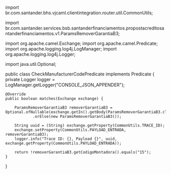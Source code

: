 import br.com.santander.bhs.vjcaml.clientintegration.router.util.CommonUtils;

import br.com.santander.services.bsb.santanderfinanciamentos.propostacreditosantanderfinanciamentos.v1.ParamsRemoverGarantiaB3;

import org.apache.camel.Exchange;
import org.apache.camel.Predicate;
import org.apache.logging.log4j.LogManager;
import org.apache.logging.log4j.Logger;

import java.util.Optional;

public class CheckManufacturerCodePredicate implements Predicate {
    private Logger logger = LogManager.getLogger("CONSOLE_JSON_APPENDER");

    @Override
    public boolean matches(Exchange exchange) {

        ParamsRemoverGarantiaB3 removerGarantiaB3 = Optional.ofNullable(exchange.getIn().getBody(ParamsRemoverGarantiaB3.class))
                .orElse(new ParamsRemoverGarantiaB3());
        
        String uuid = (String) exchange.getProperty(CommonUtils.TRACE_ID);
        exchange.setProperty(CommonUtils.PAYLOAD_ENTRADA, removerGarantiaB3);
        logger.info("Trace ID: {}, Payload {}", uuid, exchange.getProperty(CommonUtils.PAYLOAD_ENTRADA));

        return !removerGarantiaB3.getCodigoMontadora().equals("15");
    }
}
